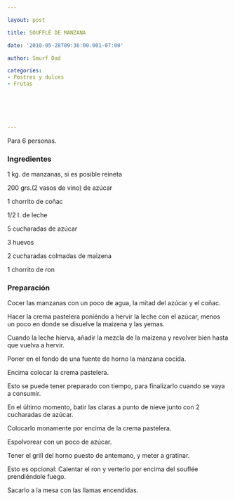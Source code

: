 ```yaml
---

layout: post

title: SOUFFLÉ DE MANZANA

date: '2010-05-28T09:36:00.001-07:00'

author: Smurf Dad

categories:
- Postres y dulces
- Frutas






---
```


Para 6 personas.

<h3>Ingredientes</h3>

1 kg. de manzanas, si es posible reineta

200 grs.(2 vasos de vino) de azúcar

1 chorrito de coñac

1/2 l. de leche

5 cucharadas de azúcar

3 huevos

2 cucharadas colmadas de maizena

1 chorrito de ron

<h3>Preparación</h3>

Cocer las manzanas con un poco de agua, la mitad del azúcar y el coñac.

Hacer la crema pastelera poniéndo a hervir la leche con el azúcar, menos un poco en donde se disuelve la maizena y las yemas.

Cuando la leche hierva, añadir la mezcla de la maizena y revolver bien hasta que vuelva a hervir.

Poner en el fondo de una fuente de horno la manzana cocida.

Encima colocar la crema pastelera.

Esto se puede tener preparado con tiempo, para finalizarlo cuando se vaya a consumir.

En el último momento, batir las claras a punto de nieve junto con 2 cucharadas de azúcar.

Colocarlo monamente por encima de la crema pastelera.

Espolvorear con un poco de azúcar.

Tener el grill del horno puesto de antemano, y meter a gratinar.

Esto es opcional: Calentar el ron y verterlo por encima del souflée prendiéndole fuego.

Sacarlo a la mesa con las llamas encendidas.